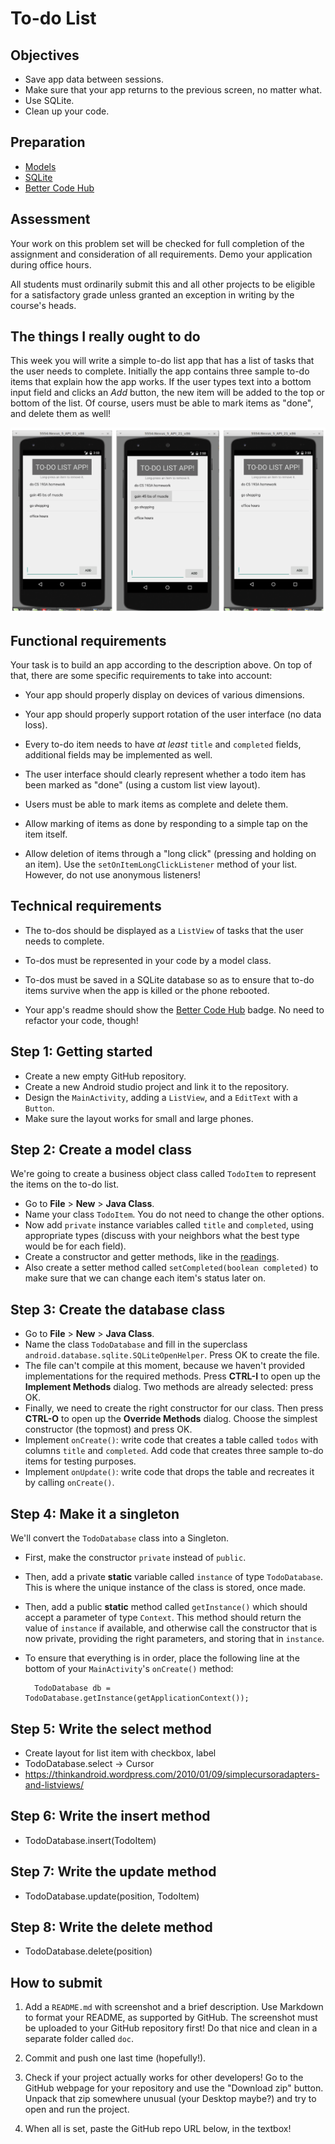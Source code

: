 # To-do List

## Objectives

- Save app data between sessions.
- Make sure that your app returns to the previous screen, no matter what.
- Use SQLite.
- Clean up your code.

## Preparation

- [Models](/android/models)
- [SQLite](/android/sqlite)
- [Better Code Hub](/guides/better-code-hub)

## Assessment

Your work on this problem set will be checked for full completion of the assignment and consideration of all requirements. Demo your application during office hours.

All students must ordinarily submit this and all other projects to be eligible for a satisfactory grade unless granted an exception in writing by the course's heads.

## The things I really ought to do

This week you will write a simple to-do list app that has a list of tasks that the user needs to complete. Initially the app contains three sample to-do items that explain how the app works. If the user types text into a bottom input field and clicks an *Add* button, the new item will be added to the top or bottom of the list. Of course, users must be able to mark items as "done", and delete them as well!

![Screen shot of the to-do list app](todo.png)

## Functional requirements

Your task is to build an app according to the description above. On top of that, there are some specific requirements to take into account:

- Your app should properly display on devices of various dimensions.

- Your app should properly support rotation of the user interface (no data loss).

- Every to-do item needs to have *at least* `title` and `completed` fields, additional fields may be implemented as well.

- The user interface should clearly represent whether a todo item has been marked as "done" (using a custom list view layout).

- Users must be able to mark items as complete and delete them.

- Allow marking of items as done by responding to a simple tap on the item itself.

- Allow deletion of items through a "long click" (pressing and holding on an item). Use the `setOnItemLongClickListener` method of your list. However, do not use anonymous listeners!

## Technical requirements

- The to-dos should be displayed as a `ListView` of tasks that the user needs to complete.

- To-dos must be represented in your code by a model class. 

- To-dos must be saved in a SQLite database so as to ensure that to-do items survive when the app is killed or the phone rebooted.

- Your app's readme should show the [Better Code Hub](/guides/better-code-hub) badge. No need to refactor your code, though!

## Step 1: Getting started

- Create a new empty GitHub repository.
- Create a new Android studio project and link it to the repository.
- Design the `MainActivity`, adding a `ListView`, and a `EditText` with a `Button`.
- Make sure the layout works for small and large phones.

## Step 2: Create a model class

We're going to create a business object class called `TodoItem` to represent the items on the to-do list.

- Go to **File** > **New** > **Java Class**.
- Name your class `TodoItem`. You do not need to change the other options.
- Now add `private` instance variables called `title` and `completed`, using appropriate types (discuss with your neighbors what the best type would be for each field).
- Create a constructor and getter methods, like in the [readings](/android/models).
- Also create a setter method called `setCompleted(boolean completed)` to make sure that we can change each item's status later on.

## Step 3: Create the database class

- Go to **File** > **New** > **Java Class**.
- Name the class `TodoDatabase` and fill in the superclass `android.database.sqlite.SQLiteOpenHelper`. Press OK to create the file.
- The file can't compile at this moment, because we haven't provided implementations for the required methods. Press **CTRL-I** to open up the **Implement Methods** dialog. Two methods are already selected: press OK.
- Finally, we need to create the right constructor for our class. Then press **CTRL-O** to open up the **Override Methods** dialog. Choose the simplest constructor (the topmost) and press OK.
- Implement `onCreate()`: write code that creates a table called `todos` with columns `title` and `completed`. Add code that creates three sample to-do items for testing purposes.
- Implement `onUpdate()`: write code that drops the table and recreates it by calling `onCreate()`.

## Step 4: Make it a singleton

We'll convert the `TodoDatabase` class into a Singleton.

- First, make the constructor `private` instead of `public`.
- Then, add a private **static** variable called `instance` of type `TodoDatabase`. This is where the unique instance of the class is stored, once made.
- Then, add a public **static** method called `getInstance()` which should accept a parameter of type `Context`. This method should return the value of `instance` if available, and otherwise call the constructor that is now private, providing the right parameters, and storing that in `instance`.
- To ensure that everything is in order, place the following line at the bottom of your `MainActivity`'s `onCreate()` method:

        TodoDatabase db = TodoDatabase.getInstance(getApplicationContext());

## Step 5: Write the select method

- Create layout for list item with checkbox, label
- TodoDatabase.select -> Cursor
- https://thinkandroid.wordpress.com/2010/01/09/simplecursoradapters-and-listviews/

## Step 6: Write the insert method

- TodoDatabase.insert(TodoItem)

## Step 7: Write the update method

- TodoDatabase.update(position, TodoItem)

## Step 8: Write the delete method

- TodoDatabase.delete(position)

## How to submit

1. Add a `README.md` with screenshot and a brief description. Use Markdown to format your README, as supported by GitHub. The screenshot must be uploaded to your GitHub repository first! Do that nice and clean in a separate folder called `doc`.

2. Commit and push one last time (hopefully!).

3. Check if your project actually works for other developers! Go to the GitHub webpage for your repository and use the "Download zip" button. Unpack that zip somewhere unusual (your Desktop maybe?) and try to open and run the project.

4. When all is set, paste the GitHub repo URL below, in the textbox!
